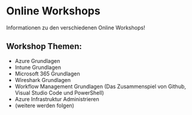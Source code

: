 # Online Workshops
Informationen zu den verschiedenen Online Workshops!

## Workshop Themen:
- Azure Grundlagen
- Intune Grundlagen
- Microsoft 365 Grundlagen
- Wireshark Grundlagen
- Workflow Management Grundlagen (Das Zusammenspiel von Github, Visual Studio Code und PowerShell)
- Azure Infrastruktur Administrieren
- (weitere werden folgen)